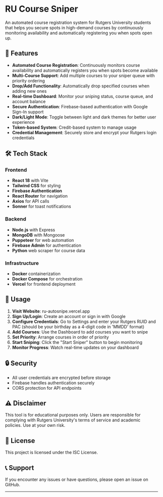 # RU Course Sniper

An automated course registration system for Rutgers University students that helps you secure spots in high-demand courses by continuously monitoring availability and automatically registering you when spots open up.

## 🎯 Features

-   **Automated Course Registration**: Continuously monitors course availability and automatically registers you when spots become available
-   **Multi-Course Support**: Add multiple courses to your sniper queue with priority ordering
-   **Drop/Add Functionality**: Automatically drop specified courses when adding new ones
-   **Real-time Dashboard**: Monitor your sniping status, course queue, and account balance
-   **Secure Authentication**: Firebase-based authentication with Google Sign-In support
-   **Dark/Light Mode**: Toggle between light and dark themes for better user experience
-   **Token-based System**: Credit-based system to manage usage
-   **Credential Management**: Securely store and encrypt your Rutgers login credentials

## 🛠️ Tech Stack

### Frontend

-   **React 18** with Vite
-   **Tailwind CSS** for styling
-   **Firebase Authentication**
-   **React Router** for navigation
-   **Axios** for API calls
-   **Sonner** for toast notifications

### Backend

-   **Node.js** with Express
-   **MongoDB** with Mongoose
-   **Puppeteer** for web automation
-   **Firebase Admin** for authentication
-   **Python** web scraper for course data

### Infrastructure

-   **Docker** containerization
-   **Docker Compose** for orchestration
-   **Vercel** for frontend deployment

## 📱 Usage

1. **Visit Website**: ru-autosnipe.vercel.app
2. **Sign Up/Login**: Create an account or sign in with Google
3. **Configure Credentials**: Go to Settings and enter your Rutgers RUID and PAC (should be your birthday as a 4-digit code in 'MMDD' format)
4. **Add Courses**: Use the Dashboard to add courses you want to snipe
5. **Set Priority**: Arrange courses in order of priority
6. **Start Sniping**: Click the "Start Sniper" button to begin monitoring
7. **Monitor Progress**: Watch real-time updates on your dashboard

## 🔒 Security

-   All user credentials are encrypted before storage
-   Firebase handles authentication securely
-   CORS protection for API endpoints

## ⚠️ Disclaimer

This tool is for educational purposes only. Users are responsible for complying with Rutgers University's terms of service and academic policies. Use at your own risk.

## 📄 License

This project is licensed under the ISC License.

## 📞 Support

If you encounter any issues or have questions, please open an issue on GitHub.

---
